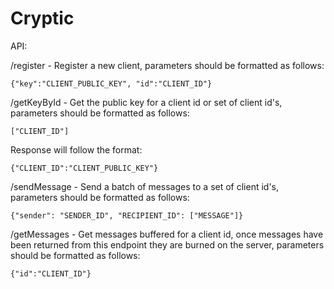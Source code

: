# Cryptic

API:

/register - Register a new client, parameters should be formatted as follows:

    {"key":"CLIENT_PUBLIC_KEY", "id":"CLIENT_ID"}
  
  /getKeyById - Get the public key for a client id or set of client id's, parameters should be formatted as follows:
  

    ["CLIENT_ID"]
Response will follow the format:

    {"CLIENT_ID":"CLIENT_PUBLIC_KEY"}

/sendMessage - Send a batch of messages to a set of client id's, parameters should be formatted as follows:

    {"sender": "SENDER_ID", "RECIPIENT_ID": ["MESSAGE"]}

/getMessages - Get messages buffered for a client id, once messages have been returned from this endpoint they are burned on the server, parameters should be formatted as follows:

    {"id":"CLIENT_ID"}

